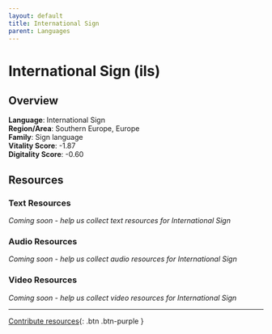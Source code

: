 ```yaml
---
layout: default
title: International Sign
parent: Languages
---
```


# International Sign (ils)

## Overview

**Language**: International Sign  
**Region/Area**: Southern Europe, Europe  
**Family**: Sign language  
**Vitality Score**: -1.87  
**Digitality Score**: -0.60  

## Resources

### Text Resources
*Coming soon - help us collect text resources for International Sign*

### Audio Resources
*Coming soon - help us collect audio resources for International Sign*

### Video Resources
*Coming soon - help us collect video resources for International Sign*

---

[Contribute resources](https://fairtrain.github.io/){: .btn .btn-purple }
